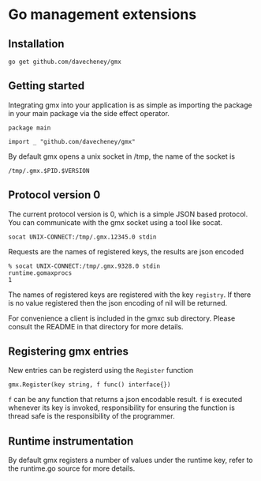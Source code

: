 # Go management extensions

## Installation
  
	go get github.com/davecheney/gmx

## Getting started

Integrating gmx into your application is as simple as importing the package in your main package via the side effect operator.

	package main

	import _ "github.com/davecheney/gmx"

By default gmx opens a unix socket in /tmp, the name of the socket is

	/tmp/.gmx.$PID.$VERSION

## Protocol version 0

The current protocol version is 0, which is a simple JSON based protocol. You can communicate with the gmx socket using a tool like socat.

	socat UNIX-CONNECT:/tmp/.gmx.12345.0 stdin
     
Requests are the names of registered keys, the results are json encoded

	% socat UNIX-CONNECT:/tmp/.gmx.9328.0 stdin
	runtime.gomaxprocs 
	1

The names of registered keys are registered with the key `registry`. If there is no value registered then the json encoding of nil will be returned.

For convenience a client is included in the gmxc sub directory. Please consult the README in that directory for more details.

## Registering gmx entries

New entries can be registerd using the `Register` function

	gmx.Register(key string, f func() interface{})

`f` can be any function that returns a json encodable result. `f` is executed whenever its key is invoked, responsibility for ensuring the function is thread safe is the responsibility of the programmer.

## Runtime instrumentation

By default gmx registers a number of values under the runtime key, refer to the runtime.go source for more details.
